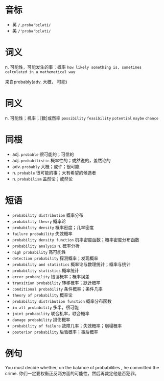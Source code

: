 # 音标

- 英 `/ˌprɒbə'bɪləti/`
- 美 `/'prɑbə'bɪləti/`

# 词义

n. 可能性，可能发生的事；概率
`how likely something is, sometimes calculated in a mathematical way`



来自probably(adv. 大概， 可能)

# 同义

n. 可能性；机率；[数]或然率
`possibility` `feasibility` `potential` `maybe` `chance`

# 同根

- adj. `probable` 很可能的；可信的
- adj. `probabilistic` 概率性的；或然说的，盖然论的
- adv. `probably` 大概；或许；很可能
- n. `probable` 很可能的事；大有希望的候选者
- n. `probabilism` 盖然论；或然论

# 短语

- `probability distribution` 概率分布
- `probability theory` 概率论
- `probability density` 概率密度；几率密度
- `failure probability` 失效概率
- `probability density function` 机率密度函数；概率密度分布函数
- `probability analysis` n. 概率分析
- `high probability` 高可能性
- `detection probability` 探测概率；发现概率
- `probability and statistics` 概率论与数理统计；概率与统计
- `probability statistics` 概率统计
- `error probability` 错误概率；概率误差
- `transition probability` 转移概率；跃迁概率
- `conditional probability` 条件概率；条件几率
- `theory of probability` 概率论
- `probability distribution function` 概率分布函数
- `in all probability` 多半，很可能
- `joint probability` 联合机率，联合概率
- `damage probability` 损伤概率
- `probability of failure` 故障几率；失效概率；崩塌概率
- `posterior probability` 后验概率；事后概率

# 例句

You must decide whether, on the balance of probabilities , he committed the crime.
你们一定要权衡正反两方面的可能性，然后再裁定他是否犯罪。


